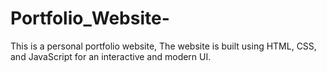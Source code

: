 # Portfolio_Website-
This is a personal portfolio website, The website is built using HTML, CSS, and JavaScript for an interactive and modern UI.
